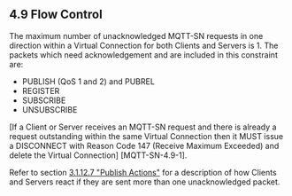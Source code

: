 <!-- transformation-note: left upstream numbering of headings for verification -->
## 4.9 Flow Control

The maximum number of unacknowledged MQTT-SN requests in one direction within a Virtual Connection for both Clients and Servers is 1. The packets
which need acknowledgement and are included in this constraint are:

- PUBLISH (QoS 1 and 2) and PUBREL
- REGISTER
- SUBSCRIBE
- UNSUBSCRIBE

\[If a Client or Server receives an MQTT-SN request and there is already a request outstanding within the same Virtual Connection then it MUST issue a
DISCONNECT with Reason Code 147 (Receive Maximum Exceeded) and delete the Virtual Connection] \[MQTT-SN-4.9-1].

Refer to section [3.1.12.7 "Publish Actions"](#publish-actions) for a description of how Clients and Servers react if they are sent more than one
unacknowledged packet.
